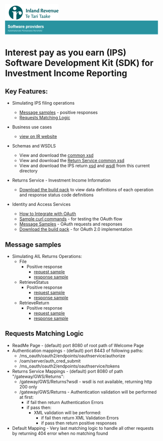 ![IRD logo](../../Images/IRlogo.gif)
![Software Dev](../../Images/SoftwareDev.png)

Interest pay as you earn (IPS) Software Development Kit (SDK) for Investment Income Reporting
=======================================

Key Features:
-------------

- Simulating IPS filing operations
    - [Message samples](#message-samples) - positive responses
	- [Requests Matching Logic](#requests-matching-logic)
	
- Business use cases
	- [view on IR website](https://www.ird.govt.nz/resources/xxx/III-IPS-business-use-cases-worked-examples.pdf)
	
- Schemas and WSDLS
	- View and download the [common xsd](../Schema%20-%20Common%20III/)
	- View and download the [Return Service common xsd](../Service%20-%20Return%20III/Latest/)
	- View and download the IPS return [xsd](ReturnIPS.v0.xsd) and [wsdl](IPSDevWsdl.wsdl) from this current directory
	
- Returns Service - Investment Income Information 
	- [Download the build pack](../../Service%20-%20Return%20III/Latest/Gateway%20Services%20Build%20Pack%20-%20Return%20Service%20-%20III.pdf) to view data definitions of each operation and response status code definitions
	
- Identity and Access Services
	- [How to Integrate with OAuth](../../Service%20-%20Identity%20and%20Access/Latest/OAuth%20Authentication%20-%20How%20to%20Integrate.md)
	- [Sample curl commands](../../Service%20-%20Identity%20and%20Access/Latest/OAuth%20Authentication%20-%20How%20to%20Integrate.md) - for testing the OAuth flow
	- [Message Samples](../../Service%20-%20Identity%20and%20Access/Latest/) - OAuth requests and responses
	- [Download the build pack](../../Service%20-%20Identity%20and%20Access/Latest/Build%20pack%20-%20Identity%20and%20Access%20Services.pdf) - for OAuth 2.0 implementation   

Message samples
-----------------

- Simulating AIL Returns Operations:
    - File
        - Positive response
            - [request sample](sample%20messages/IPSFileRequest.xml)
            - [response sample](sample%20messages/body-ips-returnfile-response.xml)
    - RetrieveStatus
        - Positive response
            - [request sample](sample%20messages/body-ips-returnstatus-request.xml)
            - [response sample](sample%20messages/body-ips-returnstatus-response.xml)
    - RetrieveReturn
        - Positive response
            - [request sample](sample%20messages/IPSRetrieveReturnRequest.xml)
            - [response sample](sample%20messages/body-ips-retrievereturn-response.xml)

            
Requests Matching Logic
-----------------------

- ReadMe Page - (default) port 8080 of root path of Welcome Page
- Authentication mappings - (default) port 8443 of following paths:
    - /ms_oauth/oauth2/endpoints/oauthservice/authorize
    - /oam/server/auth_cred_submit
    - /ms_oauth/oauth2/endpoints/oauthservice/tokens
- Returns Service Mappings - (default) port 8080 of path "/gateway/GWS/Returns":
    - /gateway/GWS/Returns?wsdl - wsdl is not available, returning http 200 only
    - /gateway/GWS/Returns - Authentication validation will be performed at first:
        - if fail then return Authentication Errors
        - if pass then:
            - XML validation will be performed:
                - if fail then return XML Validation Errors
                - if pass then return positive responses
- Default Mapping - Very last matching logic to handle all other requests by returning 404 error when no matching found